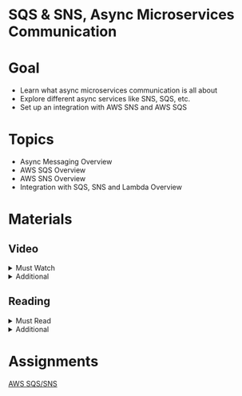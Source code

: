 # SQS & SNS, Async Microservices Communication

# Goal

- Learn what async microservices communication is all about
- Explore different async services like SNS, SQS, etc.
- Set up an integration with AWS SNS and AWS SQS

# Topics

- Async Messaging Overview
- AWS SQS Overview
- AWS SNS Overview
- Integration with SQS, SNS and Lambda Overview

# Materials

## Video

<details>
  <summary>Must Watch</summary>

  The following content provides enough info to complete the task.

  <blockquote>

  <details>
    <summary>In English</summary>

   <blockquote>

   - [TBD](https://videoportal.epam.com/), ~0 mins
   </blockquote>
  </details>

  <details>
    <summary>In Russian</summary>

   <blockquote>

   - [RU Message Queue Introduction](https://videoportal.epam.com/video/VKQwJWkXoMG6yEL3J1EW), ~11 mins
   - [RU SQS Introduction](https://videoportal.epam.com/video/Vr9Q7zyL5l9KA4KmJMpG), ~11 mins
   - [RU Basic Practice (manual integration)](https://videoportal.epam.com/video/MRwdYoVdZ9pEN09Da3bL), ~18 mins
   - [RU Practice (Using Serverless framework)](https://videoportal.epam.com/video/zXWOJMd35Dj9NgnLYnDv), ~29 mins
   - [RU Homework](https://videoportal.epam.com/video/Vr9Q7zyL5lMAWMV8JMpG), ~6 mins
   </blockquote>
  </details>

  </blockquote>

</details>

<details>
  <summary>Additional</summary>

  The following content provides more info for further studies.

  <blockquote>

  - [AWS SQS Overview](https://www.youtube.com/watch?v=CyYZ3adwboc), ~29 mins
  - [AWS SNS Overview](https://www.youtube.com/watch?v=bktTomENEX8), ~17 mins
  - [SNS vs SQS Comparison](https://www.youtube.com/watch?v=mXk0MNjlO7A), ~11 mins
  - [AWS SQS to Lambda Hands-On Tutorial](https://www.youtube.com/watch?v=JJQrVBRzlPg), ~30 mins
  - [Choosing the Right Messaging Service for Your Distributed App](https://www.youtube.com/watch?v=4-JmX6MIDDI), ~53 mins
  - [Build High-Throughput, Bursty Data Apps with Amazon SQS, SNS, & Lambda](https://www.youtube.com/watch?v=YwHxvKhBQ_g), ~55 mins
  </blockquote>

</details>

## Reading

<details>
  <summary>Must Read</summary>

  The following content provides enough info to complete the task.

  <blockquote>

  - [What is Amazon SNS](https://docs.aws.amazon.com/sns/latest/dg/welcome.html)
  - [Getting started with Amazon SNS](https://docs.aws.amazon.com/sns/latest/dg/sns-getting-started.html)
  - [Common Amazon SNS scenarios](https://docs.aws.amazon.com/sns/latest/dg/sns-common-scenarios.html)
  - [AWS SNS FAQs](https://aws.amazon.com/sns/faqs/)
  - [What is Amazon SQS](https://docs.aws.amazon.com/AWSSimpleQueueService/latest/SQSDeveloperGuide/welcome.html)
  - [Getting started with Amazon SQS](https://docs.aws.amazon.com/AWSSimpleQueueService/latest/SQSDeveloperGuide/sqs-getting-started.html)
  </blockquote>

</details>

<details>
  <summary>Additional</summary>

  The following content provides more info for further studies.

  <blockquote>

  - [Basic Amazon SQS architecture](https://docs.aws.amazon.com/AWSSimpleQueueService/latest/SQSDeveloperGuide/sqs-basic-architecture.html)
  - [AWS SQS FAQs](https://aws.amazon.com/sqs/faqs/)
  - [Configuring a queue to trigger an AWS Lambda function](https://docs.aws.amazon.com/AWSSimpleQueueService/latest/SQSDeveloperGuide/sqs-configure-lambda-function-trigger.html)
  - [Using Amazon SNS for application-to-person (A2P) messaging](https://docs.aws.amazon.com/sns/latest/dg/sns-user-notifications.html)
  - [AWS CDK: SQS](https://docs.aws.amazon.com/cdk/api/v2/docs/aws-cdk-lib.aws_sqs-readme.html)
  - [AWS CDK: SNS](https://docs.aws.amazon.com/cdk/api/v2/docs/aws-cdk-lib.aws_sns-readme.html)
  </blockquote>

</details>

# Assignments

[AWS SQS/SNS](./task.md)
